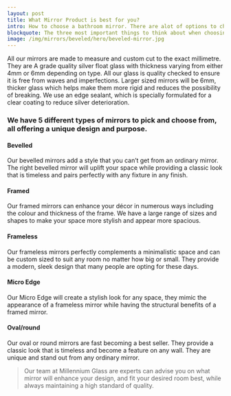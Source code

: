 ```yaml
---
layout: post
title: What Mirror Product is best for you?
intro: How to choose a bathroom mirror. There are alot of options to choose from and picking the right mirror can have a huge impression on how you bathroom will look. 
blockquote: The three most important things to think about when choosing the perfect mirror for you is Design, Quality and Fit.
image: /img/mirrors/beveled/hero/beveled-mirror.jpg
---
```

All our mirrors are made to measure and custom cut to the exact millimetre. They are A grade quality silver float glass with thickness varying from either 4mm or 6mm depending on type. All our glass is quality checked to ensure it is free from waves and imperfections. Larger sized mirrors will be 6mm, thicker glass which helps make them more rigid and reduces the possibility of breaking. We use an edge sealant, which is specially formulated for a clear coating to reduce silver deterioration. 

### We have 5 different types of mirrors to pick and choose from, all offering a unique design and purpose.
#### Bevelled
Our bevelled mirrors add a style that you can’t get from an ordinary mirror. The right bevelled mirror will uplift your space while providing a classic look that is timeless and pairs perfectly with any fixture in any finish.
#### Framed
Our framed mirrors can enhance your décor in numerous ways including the colour and thickness of the frame. We have a large range of sizes and shapes to make your space more stylish and appear more spacious.
#### Frameless
Our frameless mirrors perfectly complements a minimalistic space and can be custom sized to suit any room no matter how big or small. They provide a modern, sleek design that many people are opting for these days.
#### Micro Edge
Our Micro Edge will create a stylish look for any space, they mimic the appearance of a frameless mirror while having the structural benefits of a framed mirror.
#### Oval/round
Our oval or round mirrors are fast becoming a best seller. They provide a classic look that is timeless and become a feature on any wall. They are unique and stand out from any ordinary mirror. 

> Our team at Millennium Glass are experts can advise you on what mirror will enhance your design, and fit your desired room best, while always maintaining a high standard of quality.